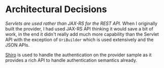 Architectural Decisions
=======================

*Servlets are used rather than JAX-RS for the REST API.*  When I originally
built the provider, I had used JAX-RS API thinking it would save a bit of
work, in the end it didn't really add much more capability than the Servlet
API with the exception of  `UriBuilder` which is used extensively and
the JSON APIs.

[Shiro][] is used to handle the authentication on the provider sample 
as it provides a rich API to handle authentication semantics already.

[Shiro]: http://shiro.apache.org/